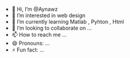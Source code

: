 - 👋 Hi, I’m @Aynawz
- 👀 I’m interested in web design
- 🌱 I’m currently learning Matlab , Pyhton , Html
- 💞️ I’m looking to collaborate on ...
- 📫 How to reach me ...
- 😄 Pronouns: ...
- ⚡ Fun fact: ...

<!---
Aynawz/Aynawz is a ✨ special ✨ repository because its `README.md` (this file) appears on your GitHub profile.
You can click the Preview link to take a look at your changes.
--->
